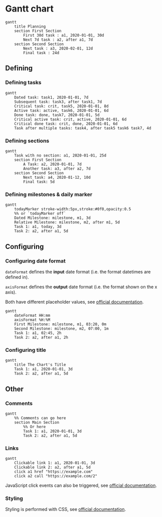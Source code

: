 # Gantt chart

```mermaid
gantt
    title Planning
    section First Section
        First 30d task : a1, 2020-01-01, 30d
        Next 7d task : a2, after a1, 7d
    section Second Section
        Next task : a3, 2020-02-01, 12d
        Final task : 24d
```

## Defining

### Defining tasks

```mermaid
gantt
    Dated task: task1, 2020-01-01, 7d
    Subsequent task: task3, after task1, 7d
    Critical task: crit, task5, 2020-01-01, 8d
    Active task: active, task6, 2020-01-01, 6d
    Done task: done, task7, 2020-01-01, 5d
    Critical active task: crit, active, 2020-01-01, 6d
    Critical done task: crit, done, 2020-01-01, 6d
    Task after multiple tasks: task4, after task5 task6 task7, 4d
```

### Defining sections

```mermaid
gantt
    Task with no section: a1, 2020-01-01, 25d
    section First Section
        A Task: a2, 2020-01-01, 7d
        Another task: a3, after a2, 7d
    section Second Section
        Next task: a4, 2020-01-12, 10d
        Final task: 5d
```

### Defining milestones & daily marker

```mermaid
gantt
    todayMarker stroke-width:5px,stroke:#0f0,opacity:0.5
    %% or `todayMarker off`
    Dated Milestone: milestone, m1, 3d
    Relative Milestone: milestone, m2, after m1, 5d
    Task 1: a1, today, 3d
    Task 2: a2, after a1, 5d
```

## Configuring

### Configuring date format

`dateFormat` defines the **input** date format (i.e. the format datetimes are defined in).

`axisFormat` defines the **output** date format (i.e. the format shown on the x axis).

Both have different placeholder values, see [official documentation](https://mermaid-js.github.io/mermaid/#/gantt?id=setting-dates).

```mermaid
gantt
    dateFormat HH:mm
    axisFormat %H:%M
    First Milestone: milestone, m1, 03:20, 0m
    Second Milestone: milestone, m2, 07:00, 1m
    Task 1: a1, 02:45, 2h
    Task 2: a2, after a1, 2h
```

### Configuring title

```mermaid
gantt
    title The Chart's Title
    Task 1: a1, 2020-01-01, 3d
    Task 2: a2, after a1, 5d
```

## Other

### Comments

```mermaid
gantt
    %% Comments can go here
    section Main Section
        %% Or here
        Task 1: a1, 2020-01-01, 3d
        Task 2: a2, after a1, 5d
```

### Links

```mermaid
gantt
    Clickable link 1: a1, 2020-01-01, 3d
    Clickable link 2: a2, after a1, 5d
    click a1 href "https://example.com"
    click a2 call "https://example.com/2"
```

JavaScript click events can also be triggered, see [official documentation](https://mermaid-js.github.io/mermaid/#/gantt?id=interaction).
### Styling

Styling is performed with CSS, see [official documentation](https://mermaid-js.github.io/mermaid/#/gantt?id=styling).
